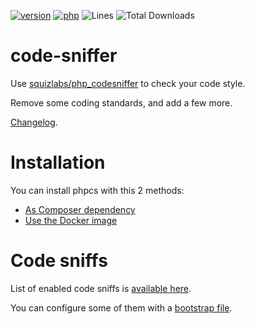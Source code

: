 [![version](https://img.shields.io/badge/version-4.2.0-green.svg)](https://github.com/php-pp/code-sniffer/tree/4.2.0)
[![php](https://img.shields.io/badge/php-^7.1-blue.svg)](https://php.net)
![Lines](https://img.shields.io/badge/code%20lines-2445-green.svg)
![Total Downloads](https://poser.pugx.org/php-pp/code-sniffer/downloads)

# code-sniffer

Use [squizlabs/php_codesniffer](https://github.com/squizlabs/PHP_CodeSniffer) to check your code style.

Remove some coding standards, and add a few more.

[Changelog](documentation/changelog.md).

# Installation

You can install phpcs with this 2 methods:
 * [As Composer dependency](documentation/dependency.md)
 * [Use the Docker image](documentation/docker.md)

# Code sniffs

List of enabled code sniffs is [available here](documentation/sniffs.md).

You can configure some of them with a [bootstrap file](documentation/bootstrap.md).
